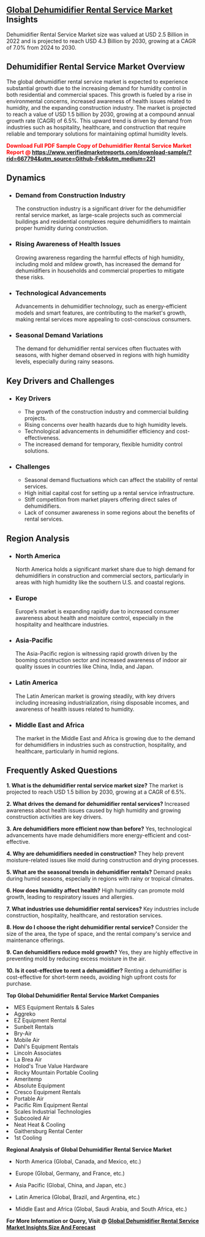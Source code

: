 <h2><a href="https://www.verifiedmarketreports.com/download-sample/?rid=667794&amp;utm_source=Github&amp;utm_medium=221" target="_blank">Global Dehumidifier Rental Service Market</a> Insights</h2><p>Dehumidifier Rental Service Market size was valued at USD 2.5 Billion in 2022 and is projected to reach USD 4.3 Billion by 2030, growing at a CAGR of 7.0% from 2024 to 2030.</p><p> <h2>Dehumidifier Rental Service Market Overview</h2> <p>The global dehumidifier rental service market is expected to experience substantial growth due to the increasing demand for humidity control in both residential and commercial spaces. This growth is fueled by a rise in environmental concerns, increased awareness of health issues related to humidity, and the expanding construction industry. The market is projected to reach a value of USD 1.5 billion by 2030, growing at a compound annual growth rate (CAGR) of 6.5%. This upward trend is driven by demand from industries such as hospitality, healthcare, and construction that require reliable and temporary solutions for maintaining optimal humidity levels.</p> <p><strong><p><span class=""><span style="color: #ff0000;"><strong>Download Full PDF Sample Copy of Dehumidifier Rental Service Market Report</strong> @ </span><a href="https://www.verifiedmarketreports.com/download-sample/?rid=667794&amp;utm_source=Github-Feb&amp;utm_medium=221" target="_blank">https://www.verifiedmarketreports.com/download-sample/?rid=667794&amp;utm_source=Github-Feb&amp;utm_medium=221</a></span></p></strong></p> <h2>Dynamics</h2> <ul> <li><h3>Demand from Construction Industry</h3> The construction industry is a significant driver for the dehumidifier rental service market, as large-scale projects such as commercial buildings and residential complexes require dehumidifiers to maintain proper humidity during construction.</li> <li><h3>Rising Awareness of Health Issues</h3> Growing awareness regarding the harmful effects of high humidity, including mold and mildew growth, has increased the demand for dehumidifiers in households and commercial properties to mitigate these risks.</li> <li><h3>Technological Advancements</h3> Advancements in dehumidifier technology, such as energy-efficient models and smart features, are contributing to the market's growth, making rental services more appealing to cost-conscious consumers.</li> <li><h3>Seasonal Demand Variations</h3> The demand for dehumidifier rental services often fluctuates with seasons, with higher demand observed in regions with high humidity levels, especially during rainy seasons.</li> </ul> <h2>Key Drivers and Challenges</h2> <ul> <li><h3>Key Drivers</h3> <ul> <li>The growth of the construction industry and commercial building projects.</li> <li>Rising concerns over health hazards due to high humidity levels.</li> <li>Technological advancements in dehumidifier efficiency and cost-effectiveness.</li> <li>The increased demand for temporary, flexible humidity control solutions.</li> </ul> </li> <li><h3>Challenges</h3> <ul> <li>Seasonal demand fluctuations which can affect the stability of rental services.</li> <li>High initial capital cost for setting up a rental service infrastructure.</li> <li>Stiff competition from market players offering direct sales of dehumidifiers.</li> <li>Lack of consumer awareness in some regions about the benefits of rental services.</li> </ul> </li> </ul> <h2>Region Analysis</h2> <ul> <li><h3>North America</h3> North America holds a significant market share due to high demand for dehumidifiers in construction and commercial sectors, particularly in areas with high humidity like the southern U.S. and coastal regions.</li> <li><h3>Europe</h3> Europe’s market is expanding rapidly due to increased consumer awareness about health and moisture control, especially in the hospitality and healthcare industries.</li> <li><h3>Asia-Pacific</h3> The Asia-Pacific region is witnessing rapid growth driven by the booming construction sector and increased awareness of indoor air quality issues in countries like China, India, and Japan.</li> <li><h3>Latin America</h3> The Latin American market is growing steadily, with key drivers including increasing industrialization, rising disposable incomes, and awareness of health issues related to humidity.</li> <li><h3>Middle East and Africa</h3> The market in the Middle East and Africa is growing due to the demand for dehumidifiers in industries such as construction, hospitality, and healthcare, particularly in humid regions.</li> </ul> <h2>Frequently Asked Questions</h2> <p><strong>1. What is the dehumidifier rental service market size?</strong> The market is projected to reach USD 1.5 billion by 2030, growing at a CAGR of 6.5%.</p> <p><strong>2. What drives the demand for dehumidifier rental services?</strong> Increased awareness about health issues caused by high humidity and growing construction activities are key drivers.</p> <p><strong>3. Are dehumidifiers more efficient now than before?</strong> Yes, technological advancements have made dehumidifiers more energy-efficient and cost-effective.</p> <p><strong>4. Why are dehumidifiers needed in construction?</strong> They help prevent moisture-related issues like mold during construction and drying processes.</p> <p><strong>5. What are the seasonal trends in dehumidifier rentals?</strong> Demand peaks during humid seasons, especially in regions with rainy or tropical climates.</p> <p><strong>6. How does humidity affect health?</strong> High humidity can promote mold growth, leading to respiratory issues and allergies.</p> <p><strong>7. What industries use dehumidifier rental services?</strong> Key industries include construction, hospitality, healthcare, and restoration services.</p> <p><strong>8. How do I choose the right dehumidifier rental service?</strong> Consider the size of the area, the type of space, and the rental company's service and maintenance offerings.</p> <p><strong>9. Can dehumidifiers reduce mold growth?</strong> Yes, they are highly effective in preventing mold by reducing excess moisture in the air.</p> <p><strong>10. Is it cost-effective to rent a dehumidifier?</strong> Renting a dehumidifier is cost-effective for short-term needs, avoiding high upfront costs for purchase.</p> </p><p><strong>Top Global Dehumidifier Rental Service Market Companies</strong></p><div data-test-id=""><p><li>MES Equipment Rentals & Sales</li><li> Aggreko</li><li> EZ Equipment Rental</li><li> Sunbelt Rentals</li><li> Bry-Air</li><li> Mobile Air</li><li> Dahl's Equipment Rentals</li><li> Lincoln Associates</li><li> La Brea Air</li><li> Holod's True Value Hardware</li><li> Rocky Mountain Portable Cooling</li><li> Ameritemp</li><li> Absolute Equipment</li><li> Cresco Equipment Rentals</li><li> Portable Air</li><li> Pacific Rim Equipment Rental</li><li> Scales Industrial Technologies</li><li> Subcooled Air</li><li> Neat Heat & Cooling</li><li> Gaithersburg Rental Center</li><li> 1st Cooling</li></p><div><strong>Regional Analysis of&nbsp;Global Dehumidifier Rental Service Market</strong></div><ul><li dir="ltr"><p dir="ltr">North America&nbsp;(Global, Canada, and Mexico, etc.)</p></li><li dir="ltr"><p dir="ltr">Europe (Global, Germany, and France, etc.)</p></li><li dir="ltr"><p dir="ltr">Asia Pacific&nbsp;(Global, China, and Japan, etc.)</p></li><li dir="ltr"><p dir="ltr">Latin America&nbsp;(Global, Brazil, and Argentina, etc.)</p></li><li dir="ltr">Middle East and Africa&nbsp;(Global, Saudi Arabia, and South Africa, etc.)</li></ul><p><strong>For More Information or Query, Visit @&nbsp;</strong><strong><a href="https://www.verifiedmarketreports.com/product/dehumidifier-rental-service-market/?utm_source=Github&amp;utm_medium=221" target="_blank">Global Dehumidifier Rental Service Market Insights Size And Forecast</a></strong></p></div>
